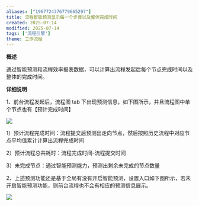 ```yaml
---
aliases: ["1967724376779665297"]
title: 流程智能预测显示每一个步骤以及整体完成时间
created: 2025-07-14
modified: 2025-07-14
tags: ['流程引擎']
theme: 工作流程
---
```


**概述**

通过智能预测和流程效率报表数据，可以计算出流程发起后每个节点完成时间以及整体的完成时间。

**详细说明**

1、前台流程发起后，流程图 tab 下出现预测信息，如下图所示，并且流程图中单个节点也有【预计完成时间】

![](431aa93bc1c05250aa4b4a4270307722.jpg)

1）预计流程完成时间：流程提交后预测出走向节点，然后按照历史流程中对应节点平均值累计计算出流程完成时间

2）预计流程总共耗时：流程完成时间-流程提交时间

3）未完成节点：通过智能预测能力，预测出剩余未完成的节点数量

2、上述预测功能还是基于全局有没有开启智能预测，设置入口如下图所示，若未开启智能预测功能，则前台流程也不会有相应的预测信息展示。

![](a92969ebcaa78144909c55399d0690c0.jpg)